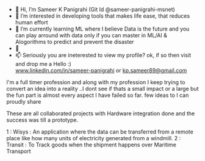 - 👋 Hi, I’m Sameer K Panigrahi (Git Id @sameer-panigrahi-msnet)
- 👀 I’m interested in developing tools that makes life ease, that reduces human effort
- 🌱 I’m currently learning ML where  I believe Data is the future and you can play arround with data only if you can master in ML/AI & Alogorithms to predict and prevent the disaster
- 💞️
- 📫 Seriously you are ineterested to view my profile? ok, if so  then visit and drop me a Hello :)  
                    www.linkedin.com/in/sameer-panigrahi
                or kp.sameer89@gmail.com
                
I'm a full timer profession and along with my profession I keep trying to convert an idea into a reality ..I dont see if thats a small impact or a large but the fun part is almost every aspect I have failed so far. few ideas to I can proudly share 

These are all collaborated projects with Hardware integration done and the success was till a prototype. 


1 : Wisys : <Wireless system > An application where the data can be transferred from a remote place like how many units of electricity generated from a windmill. 
2 : Transit : To Track goods when the shipment happens over Maritime Transport 

<!---
sameer-panigrahi-msnet/sameer-panigrahi-msnet is a ✨ special ✨ repository because its `README.md` (this file) appears on your GitHub profile.
You can click the Preview link to take a look at your changes.
--->
